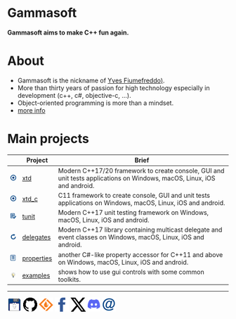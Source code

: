 # Gammasoft

**Gammasoft aims to make C++ fun again.**

<!--- ![background_img](docs/pictures/gammasoft.png) --->

# About

* Gammasoft is the nickname of [Yves Fiumefreddo)](https://github.com/yfiumefreddo).
* More than thirty years of passion for high technology especially in development (c++, c#, objective-c, ...).
* Object-oriented programming is more than a mindset.
* [more info](https://github.com/gammasoft71/gammasoft71/wiki)

# Main projects

|                                                                                | Project                                                 | Brief                                                                                                                   |
|--------------------------------------------------------------------------------|---------------------------------------------------------|-------------------------------------------------------------------------------------------------------------------------|
| [![](docs/pictures/xtd.png)](https://github.com/gammasoft71/xtd)               | [xtd](https://github.com/gammasoft71/xtd)               | Modern C++17/20 framework to create console, GUI and unit tests applications on Windows, macOS, Linux, iOS and android. |
| [![](docs/pictures/xtd_c.png)](https://github.com/gammasoft71/xtd_c)           | [xtd_c](https://github.com/gammasoft71/xtd_c)           | C11 framework to create console, GUI and unit tests applications on Windows, macOS, Linux, iOS and android.             |
| [![](docs/pictures/tunit.png)](https://github.com/gammasoft71/tunit)           | [tunit](https://github.com/gammasoft71/tunit)           | Modern C++17 unit testing framework on Windows, macOS, Linux, iOS and android.                                          |
| [![](docs/pictures/delegates.png)](https://github.com/gammasoft71/delegates)   | [delegates](https://github.com/gammasoft71/delegates)   | Modern C++17 library containing multicast delegate and event classes on Windows, macOS, Linux, iOS and android.         |
| [![](docs/pictures/properties.png)](https://github.com/gammasoft71/properties) | [properties](https://github.com/gammasoft71/properties) | another C#-like property accessor for C++11 and above on Windows, macOS, Linux, iOS and android.                        |
| [![](docs/pictures/examples.png)](https://github.com/gammasoft71/examples)     | [examples](https://github.com/gammasoft71/examples)     | shows how to use gui controls with some common toolkits.                                                                |

______________________________________________________________________________________________

[![gammasoft_img](docs/pictures/gammasoft32.png)](https://gammasoft71.github.io) [![github_img](docs/pictures/github32.png)](https://github.com/gammasoft71/gammasoft71/wiki) [![github_img](docs/pictures/sourceforge32.png)](https://sourceforge.net/u/gammasoft71) [![facebook_img](docs/pictures/facebook32.png)](https://www.facebook.com/gammasoft71) [![tx_img](docs/pictures/x32.png)](https://x.com/gammasoft71) [![discord_img](docs/pictures/discord32.png)](https://discordapp.com/users/gammasoft#9288) [![mail_img](docs/pictures/mail32.png)](mailto:gammasoft71@gmail.com)
